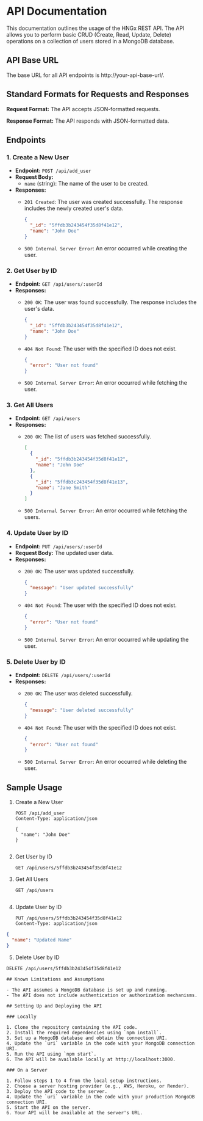 # API Documentation

This documentation outlines the usage of the HNGx REST API. The API allows you to perform basic CRUD (Create, Read, Update, Delete) operations on a collection of users stored in a MongoDB database.

## API Base URL

The base URL for all API endpoints is http://your-api-base-url/.

## Standard Formats for Requests and Responses

**Request Format:** The API accepts JSON-formatted requests.

**Response Format:** The API responds with JSON-formatted data.

## Endpoints

### 1. Create a New User

- **Endpoint:** `POST /api/add_user`
- **Request Body:**
  - `name` (string): The name of the user to be created.
- **Responses:**
  - `201 Created`: The user was created successfully. The response includes the newly created user's data.

    ```json
    {
      "_id": "5ffdb3b243454f35d8f41e12",
      "name": "John Doe"
    }
    ```

  - `500 Internal Server Error`: An error occurred while creating the user.

### 2. Get User by ID

- **Endpoint:** `GET /api/users/:userId`
- **Responses:**
  - `200 OK`: The user was found successfully. The response includes the user's data.

    ```json
    {
      "_id": "5ffdb3b243454f35d8f41e12",
      "name": "John Doe"
    }
    ```

  - `404 Not Found`: The user with the specified ID does not exist.

    ```json
    {
      "error": "User not found"
    }
    ```

  - `500 Internal Server Error`: An error occurred while fetching the user.

### 3. Get All Users

- **Endpoint:** `GET /api/users`
- **Responses:**
  - `200 OK`: The list of users was fetched successfully.

    ```json
    [
      {
        "_id": "5ffdb3b243454f35d8f41e12",
        "name": "John Doe"
      },
      {
        "_id": "5ffdb3c243454f35d8f41e13",
        "name": "Jane Smith"
      }
    ]
    ```

  - `500 Internal Server Error`: An error occurred while fetching the users.

### 4. Update User by ID

- **Endpoint:** `PUT /api/users/:userId`
- **Request Body:** The updated user data.
- **Responses:**
  - `200 OK`: The user was updated successfully.

    ```json
    {
      "message": "User updated successfully"
    }
    ```

  - `404 Not Found`: The user with the specified ID does not exist.

    ```json
    {
      "error": "User not found"
    }
    ```

  - `500 Internal Server Error`: An error occurred while updating the user.

### 5. Delete User by ID

- **Endpoint:** `DELETE /api/users/:userId`
- **Responses:**
  - `200 OK`: The user was deleted successfully.

    ```json
    {
      "message": "User deleted successfully"
    }
    ```

  - `404 Not Found`: The user with the specified ID does not exist.

    ```json
    {
      "error": "User not found"
    }
    ```

  - `500 Internal Server Error`: An error occurred while deleting the user.

## Sample Usage

1. Create a New User

   ```http
   POST /api/add_user
   Content-Type: application/json

   {
     "name": "John Doe"
   }


2. Get User by ID

   ```http
   GET /api/users/5ffdb3b243454f35d8f41e12

3. Get All Users

    ```http
    GET /api/users


4. Update User by ID

    ```http
    PUT /api/users/5ffdb3b243454f35d8f41e12
    Content-Type: application/json

```json
{
  "name": "Updated Name"
}

```

5. Delete User by ID
```http
DELETE /api/users/5ffdb3b243454f35d8f41e12

## Known Limitations and Assumptions

- The API assumes a MongoDB database is set up and running.
- The API does not include authentication or authorization mechanisms.

## Setting Up and Deploying the API

### Locally

1. Clone the repository containing the API code.
2. Install the required dependencies using `npm install`.
3. Set up a MongoDB database and obtain the connection URI.
4. Update the `uri` variable in the code with your MongoDB connection URI.
5. Run the API using `npm start`.
6. The API will be available locally at http://localhost:3000.

### On a Server

1. Follow steps 1 to 4 from the local setup instructions.
2. Choose a server hosting provider (e.g., AWS, Heroku, or Render).
3. Deploy the API code to the server.
4. Update the `uri` variable in the code with your production MongoDB connection URI.
5. Start the API on the server.
6. Your API will be available at the server's URL.
